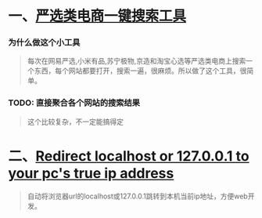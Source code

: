 # 一、[严选类电商一键搜索工具](/multi-ecs-search/)

### 为什么做这个小工具

> 每次在网易严选,小米有品,苏宁极物,京造和淘宝心选等严选类电商上搜索一个东西，每个网站都要打开，搜索一遍，很麻烦。所以做了这个工具，很简单。

### TODO: 直接聚合各个网站的搜索结果

> 这个比较复杂，不一定能搞得定

# 二、[Redirect localhost or 127.0.0.1 to your pc's true ip address](https://greasyfork.org/zh-CN/scripts/376204-redirect-localhost-or-127-0-0-1-to-your-pc-s-true-ip-address)

> 自动将浏览器url的localhost或127.0.0.1跳转到本机当前ip地址，方便web开发。